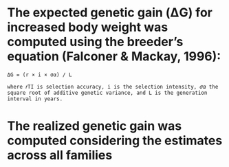 # The expected genetic gain (ΔG) for increased body weight was computed using the breeder’s equation (Falconer & Mackay, 1996):
```{r}
ΔG = (r × i × σα) / L

where 𝑟TI is selection accuracy, i is the selection intensity, 𝜎𝛼 the square root of additive genetic variance, and L is the generation interval in years.
```

# The realized genetic gain was computed considering the estimates across all families


